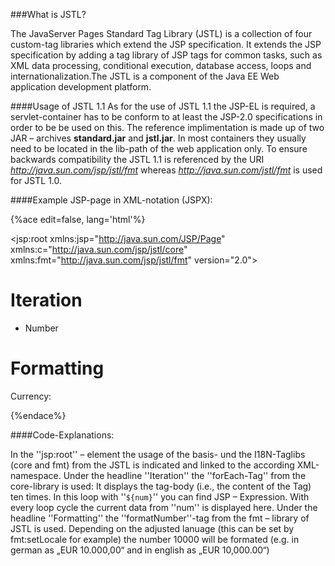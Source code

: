 ###What is JSTL?

The JavaServer Pages Standard Tag Library (JSTL) is a collection of four custom-tag libraries which extend the JSP specification. It extends the JSP specification by adding a tag library of JSP tags for common tasks, such as XML data processing, conditional execution, database access, loops and internationalization.The JSTL is a component of the Java EE Web application development platform. 

####Usage of JSTL 1.1
As for the use of  JSTL 1.1 the JSP-EL  is required, a servlet-container has to be conform to at least  the JSP-2.0 specifications in order to be be used on this. The reference implimentation is made up of two JAR – archives **standard.jar** and **jstl.jar**. In most containers  they usually need to be located in the lib-path of the web application only. To ensure  backwards compatibility the JSTL 1.1 is referenced by the URI *http://java.sun.com/jsp/jstl/fmt*  whereas *http://java.sun.com/jstl/fmt*  is used for JSTL 1.0.

<div style="page-break-after: always;"></div>
####Example JSP-page in XML-notation (JSPX):

{%ace edit=false, lang='html'%}
<?xml version="1.0" encoding="utf-8" ?>
<jsp:root
  xmlns:jsp="http://java.sun.com/JSP/Page"
  xmlns:c="http://java.sun.com/jsp/jstl/core"
  xmlns:fmt="http://java.sun.com/jsp/jstl/fmt"
version="2.0">

<html xmlns="http://www.w3.org/1999/xhtml" xml:lang="en">
<head>
  <title>JSTL 1.1</title>
</head>
<body>

<h1>Iteration</h1>
<ul>
  <c:forEach var="num" begin="1" end="10">
    <li>Number<c:out value="${num}"/></li>
  </c:forEach>
</ul>

<h1>Formatting</h1>
<p>
  Currency: <fmt:formatNumber value="10000" type="currency" currencyCode="EUR" />
</p>

</body>
</html>
</jsp:root>
{%endace%}

####Code-Explanations:

In the ''jsp:root'' – element the usage of the basis- und the I18N-Taglibs (core and fmt) from the JSTL is indicated and linked to the according XML-namespace. Under the headline ''Iteration'' the ''forEach-Tag'' from the core-library is used:  It displays the tag-body (i.e., the content of the Tag) ten times.  In this loop with ''<code>${num}</code>'' you can find JSP – Expression.  With every loop cycle the current data from ''num'' is displayed here. Under the headline ''Formatting'' the ''formatNumber''-tag from the fmt – library of JSTL is used. Depending on the adjusted lanuage (this can be set by fmt:setLocale for example) the number 10000 will be formated (e.g. in german as „EUR 10.000,00“ and in english as „EUR 10,000.00“)

